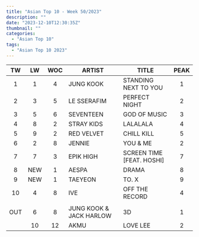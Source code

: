 ```yaml
---
title: "Asian Top 10 - Week 50/2023"
description: ""
date: "2023-12-10T12:30:35Z"
thumbnail: ""
categories:
  - "Asian Top 10"
tags:
  - "Asian Top 10 2023"
---
```

<!--more-->
|TW|LW|WOC|ARTIST|TITLE|PEAK|
|:----:|:----:|:----:|----|----|:----:|
|1|1|4|JUNG KOOK|STANDING NEXT TO YOU|1|
|2|3|5|LE SSERAFIM|PERFECT NIGHT|2|
|3|5|6|SEVENTEEN|GOD OF MUSIC|3|
|4|8|2|STRAY KIDS|LALALALA|4|
|5|9|2|RED VELVET|CHILL KILL|5|
|6|2|8|JENNIE|YOU & ME|2|
|7|7|3|EPIK HIGH|SCREEN TIME [FEAT. HOSHI]|7|
|8|NEW|1|AESPA|DRAMA|8|
|9|NEW|1|TAEYEON|TO. X|9|
|10|4|8|IVE|OFF THE RECORD|4|
| | | | | | |
|OUT|6|8|JUNG KOOK & JACK HARLOW|3D|1|
| |10|12|AKMU|LOVE LEE|2|